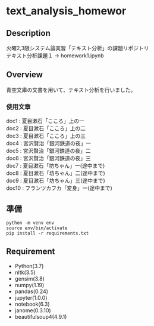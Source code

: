 # text_analysis_homewor

## Description
火曜2,3限システム論実習「テキスト分析」の課題リポジトリ  
テキスト分析課題１ -> homework1.ipynb

## Overview
青空文庫の文書を用いて、テキスト分析を行いました。  
### 使用文章  
doc1 : 夏目漱石「こころ」上の一  
doc2 : 夏目漱石「こころ」上の二  
doc3 : 夏目漱石「こころ」上の三  
doc4 : 宮沢賢治「銀河鉄道の夜」一  
doc5 : 宮沢賢治「銀河鉄道の夜」二  
doc6 : 宮沢賢治「銀河鉄道の夜」三  
doc7 : 夏目漱石「坊ちゃん」一(途中まで)  
doc8 : 夏目漱石「坊ちゃん」二(途中まで)  
doc9 : 夏目漱石「坊ちゃん」三(途中まで)  
doc10 : フランツカフカ「変身」一(途中まで)  

## 準備
```
python -m venv env  
source env/bin/activate  
pip install -r requirements.txt  
```

## Requirement  
* Python(3.7)  
* nltk(3.5)
* gensim(3.8)
* numpy(1.19)
* pandas(0.24)
* jupyter(1.0.0)
* notebook(6.3)
* janome(0.3.10)
* beautifulsoup4(4.9.1)
